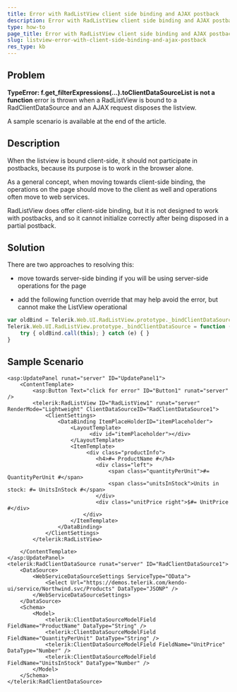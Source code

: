 ```yaml
---
title: Error with RadListView client side binding and AJAX postback
description: Error with RadListView client side binding and AJAX postback. Check it now!
type: how-to
page_title: Error with RadListView client side binding and AJAX postback
slug: listview-error-with-client-side-binding-and-ajax-postback
res_type: kb
---
```


## Problem

**TypeError: f.get\_filterExpressions(...).toClientDataSourceList is not a function** error is thrown when a RadListView is bound to a RadClientDataSource and an AJAX request disposes the listview.

A sample scenario is available at the end of the article.

## Description

When the listview is bound client-side, it should not participate in postbacks, because its purpose is to work in the browser alone.

As a general concept, when moving towards client-side binding, the operations on the page should move to the client as well and operations often move to web services.

RadListView does offer client-side binding, but it is not designed to work with postbacks, and so it cannot initialize correctly after being disposed in a partial postback.

## Solution

There are two approaches to resolving this:
 - move towards server-side binding if you will be using server-side operations for the page

 - add the following function override that may help avoid the error, but cannot make the ListView operational  

````JavaScript
var oldBind = Telerik.Web.UI.RadListView.prototype._bindClientDataSource;
Telerik.Web.UI.RadListView.prototype._bindClientDataSource = function () {
    try { oldBind.call(this); } catch (e) { }
}
````

## Sample Scenario

````ASPX
<asp:UpdatePanel runat="server" ID="UpdatePanel1">
    <ContentTemplate>
        <asp:Button Text="click for error" ID="Button1" runat="server" />
        <telerik:RadListView ID="RadListView1" runat="server" RenderMode="Lightweight" ClientDataSourceID="RadClientDataSource1">
            <ClientSettings>
                <DataBinding ItemPlaceHolderID="itemPlaceholder">
                    <LayoutTemplate>
                          <div id="itemPlaceholder"></div>
                    </LayoutTemplate>
                    <ItemTemplate>
                         <div class="productInfo">
                            <h4>#= ProductName #</h4>
                            <div class="left">
                                <span class="quantityPerUnit">#= QuantityPerUnit #</span>
                                <span class="unitsInStock">Units in stock: #= UnitsInStock #</span>
                            </div>
                            <div class="unitPrice right">$#= UnitPrice #</div>
                        </div>
                    </ItemTemplate>
                </DataBinding>
            </ClientSettings>
        </telerik:RadListView>
 
    </ContentTemplate>
</asp:UpdatePanel>
<telerik:RadClientDataSource runat="server" ID="RadClientDataSource1">
    <DataSource>
        <WebServiceDataSourceSettings ServiceType="OData">
            <Select Url="https://demos.telerik.com/kendo-ui/service/Northwind.svc/Products" DataType="JSONP" />
        </WebServiceDataSourceSettings>
    </DataSource>
    <Schema>
        <Model>
            <telerik:ClientDataSourceModelField FieldName="ProductName" DataType="String" />
            <telerik:ClientDataSourceModelField FieldName="QuantityPerUnit" DataType="String" />
            <telerik:ClientDataSourceModelField FieldName="UnitPrice" DataType="Number" />
            <telerik:ClientDataSourceModelField FieldName="UnitsInStock" DataType="Number" />
        </Model>
    </Schema>
</telerik:RadClientDataSource>
````

 